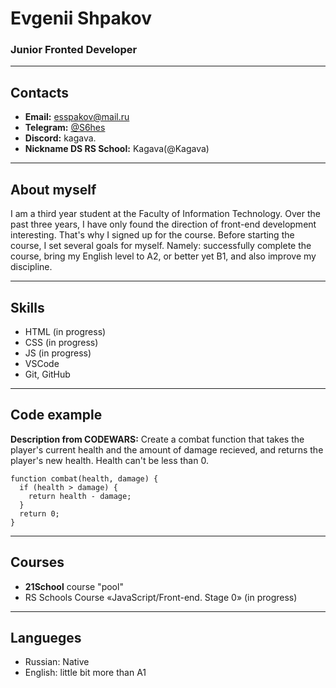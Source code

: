 # Evgenii Shpakov

### Junior Fronted Developer
***

## Contacts 

- __Email:__ esspakov@mail.ru
- __Telegram:__ [@S6hes](t.me/S6hes)
- __Discord:__ kagava.
- __Nickname DS RS School:__ Kagava(@Kagava)

***

## About myself
    
I am a third year student at the Faculty of Information Technology. Over the past three years, I have only found the direction of front-end    development  interesting. That's why I signed up for the course. Before starting the course, I set several goals for myself. Namely: successfully    complete the    course, bring my English level to A2, or better yet B1, and also improve my discipline.

***

## Skills

- HTML (in progress)
- CSS (in progress)
- JS (in progress)
- VSCode
- Git, GitHub

***

## Code example

**Description from CODEWARS:**
Create a combat function that takes the player's current health and the amount of damage recieved, and returns the player's new health. Health can't be less than 0.


```
function combat(health, damage) {
  if (health > damage) {
    return health - damage;
  }
  return 0;
}
```

***
## Courses

- __21School__ course "pool"
- RS Schools Course «JavaScript/Front-end. Stage 0» (in progress)

***

## Langueges

* Russian: Native
* English: little bit more than A1
